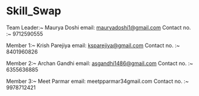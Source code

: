 # Skill_Swap
Team Leader:~
Maurya Doshi
email: mauryadoshi1@gmail.com
Contact no. :~ 9712590555

Member 1:~
Krish Parejiya
email: ksparejiya@gmail.com
Contact no. :~ 8401960826


Member 2:~
Archan Gandhi
email: asgandhi1486@gmail.com
Contact no. :~ 6355636885


Member 3:~
Meet Parmar
email: meetpparmar34gmail.com
Contact no. :~ 9978712421
